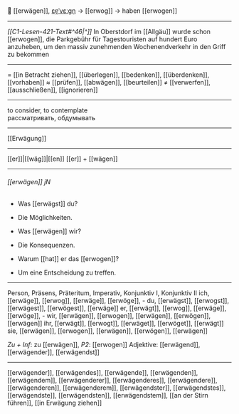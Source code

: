🤔 [[erwägen]], [ɛɐ̯ˈvɛːɡn̩](https://youglish.com/pronounce/erwägen/german) → [[erwog]] → haben [[erwogen]]

---
*[[C1-Lesen-421-Text#^46|^]]* In Oberstdorf im [[Allgäu]] wurde schon [[erwogen]], die Parkgebühr für Tagestouristen auf hundert Euro anzuheben, um den massiv zunehmenden Wochenendverkehr in den Griff zu bekommen

---
= [[in Betracht ziehen]], [[überlegen]], [[bedenken]], [[überdenken]], [[vorhaben]]
≈ [[prüfen]], [[abwägen]], [[beurteilen]]
≠ [[verwerfen]], [[ausschließen]], [[ignorieren]]

---
to consider, to contemplate  
рассматривать, обдумывать

---
[[Erwägung]]

---
[[er]]|[[wäg]]|[[en]]
[[er]] + [[wägen]]


---
###### [[erwägen]] jN
- Was [[erwägst]] du?
- Die Möglichkeiten.

- Was [[erwägen]] wir?
- Die Konsequenzen.

- Warum [[hat]] er das [[erwogen]]?
- Um eine Entscheidung zu treffen.

---
Person, Präsens, Präteritum, Imperativ, Konjunktiv I, Konjunktiv II
ich, [[erwäge]], [[erwog]], [[erwäge]], [[erwöge]], -
du, [[erwägst]], [[erwogst]], [[erwägest]], [[erwögest]], [[erwäge]]
er, [[erwägt]], [[erwog]], [[erwäge]], [[erwöge]], -
wir, [[erwägen]], [[erwogen]], [[erwägen]], [[erwögen]], [[erwägen]]
ihr, [[erwägt]], [[erwogt]], [[erwäget]], [[erwöget]], [[erwägt]]
sie, [[erwägen]], [[erwogen]], [[erwägen]], [[erwögen]], [[erwägen]]

*Zu + Inf*: zu [[erwägen]], *P2*: [[erwogen]]
Adjektive: [[erwägend]], [[erwägender]], [[erwägendst]]

---
[[erwägender]], [[erwägendes]], [[erwägende]], [[erwägenden]], [[erwägendem]], [[erwägenderer]], [[erwägenderes]], [[erwägendere]], [[erwägenderen]], [[erwägenderem]], [[erwägendster]], [[erwägendstes]], [[erwägendste]], [[erwägendsten]], [[erwägendstem]], [[an der Stirn führen]], [[in Erwägung ziehen]]